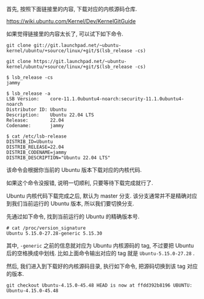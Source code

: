 
首先, 按照下面链接里的内容, 下载对应的内核源码仓库.

https://wiki.ubuntu.com/Kernel/Dev/KernelGitGuide

如果觉得链接里的内容太长了, 可以试下如下命令.

```
git clone git://git.launchpad.net/~ubuntu-kernel/ubuntu/+source/linux/+git/$(lsb_release -cs)

git clone https://git.launchpad.net/~ubuntu-kernel/ubuntu/+source/linux/+git/$(lsb_release -cs)
```


```
$ lsb_release -cs
jammy

$ lsb_release -a
LSB Version:    core-11.1.0ubuntu4-noarch:security-11.1.0ubuntu4-noarch
Distributor ID: Ubuntu
Description:    Ubuntu 22.04 LTS
Release:        22.04
Codename:       jammy

$ cat /etc/lsb-release
DISTRIB_ID=Ubuntu
DISTRIB_RELEASE=22.04
DISTRIB_CODENAME=jammy
DISTRIB_DESCRIPTION="Ubuntu 22.04 LTS"
```

该命令会根据你当前的 Ubuntu 版本下载对应的内核代码.

如果这个命令没报错, 说明一切顺利, 只要等待下载完成就行了.

Ubuntu 内核代码下载完成之后, 默认为 master 分支. 该分支通常并不是精确对应到我们当前运行的 Ubuntu 版本, 所以我们要切换分支.

先通过如下命令, 找到当前运行的 Ubuntu 的精确版本号.

```
# cat /proc/version_signature
Ubuntu 5.15.0-27.28-generic 5.15.30
```

其中, `-generic` 之前的信息就对应为 Ubuntu 内核源码的 tag, 不过要把 Ubuntu 后的空格换成中划线. 比如上面命令输出对应的 tag 就是 `Ubuntu-5.15.0-27.28` .

然后, 我们进入到下载好的内核源码目录, 执行如下命令, 把源码切换到该 tag 对应的版本.

```
git checkout Ubuntu-4.15.0-45.48 HEAD is now at ffdd392b8196 UBUNTU: Ubuntu-4.15.0-45.48
```

